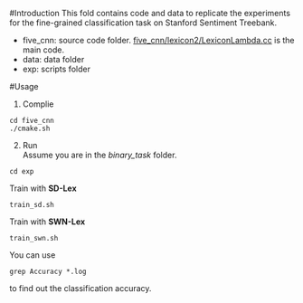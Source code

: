 #Introduction
This fold contains code and data to replicate the experiments for the fine-grained classification task on Stanford Sentiment Treebank.   
 + five_cnn: source code folder. [five_cnn/lexicon2/LexiconLambda.cc](five_cnn/lexicon2/LexiconLambda.cc) is the main code.
 + data: data folder
 + exp: scripts folder 

#Usage
1. Complie  
```
cd five_cnn
./cmake.sh
```

2. Run  
Assume you are in the *binary_task* folder. 

```
cd exp
```

Train with **SD-Lex**

```
train_sd.sh
```

Train with **SWN-Lex**

```
train_swn.sh
```

You can use 
```
grep Accuracy *.log
```

to find out the classification accuracy. 
